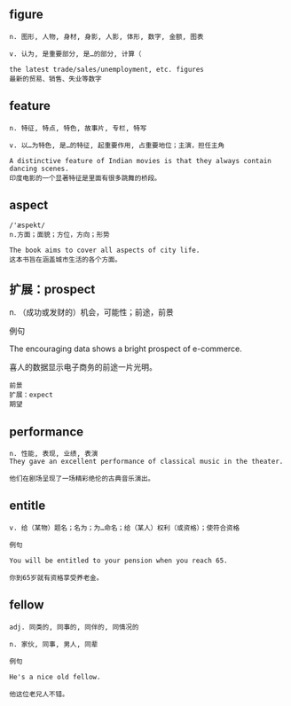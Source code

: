 ## figure
```
n. 图形, 人物, 身材, 身影, 人影, 体形, 数字, 金额, 图表

v. 认为, 是重要部分, 是…的部分, 计算（

the latest trade/sales/unemployment, etc. figures
最新的贸易、销售、失业等数字
```

## feature
```
n. 特征, 特点, 特色, 故事片, 专栏, 特写

v. 以…为特色, 是…的特征, 起重要作用, 占重要地位；主演，担任主角

A distinctive feature of Indian movies is that they always contain dancing scenes.
印度电影的一个显著特征是里面有很多跳舞的桥段。
```

## aspect
```
/'æspekt/
n.方面；面貌；方位，方向；形势

The book aims to cover all aspects of city life.
这本书旨在涵盖城市生活的各个方面。

```

##  扩展：prospect 
n. （成功或发财的）机会，可能性；前途，前景

例句

The encouraging data shows a bright prospect of e-commerce.

喜人的数据显示电子商务的前途一片光明。
```
前景 
扩展：expect
期望 
```
## performance
```
n. 性能, 表现, 业绩, 表演
They gave an excellent performance of classical music in the theater.

他们在剧场呈现了一场精彩绝伦的古典音乐演出。
```
## entitle
```
v. 给（某物）题名；名为；为…命名；给（某人）权利（或资格）；使符合资格

例句

You will be entitled to your pension when you reach 65.

你到65岁就有资格享受养老金。
```
## fellow
```
adj. 同类的, 同事的, 同伴的, 同情况的

n. 家伙, 同事, 男人, 同辈

例句

He's a nice old fellow.

他这位老兄人不错。
```